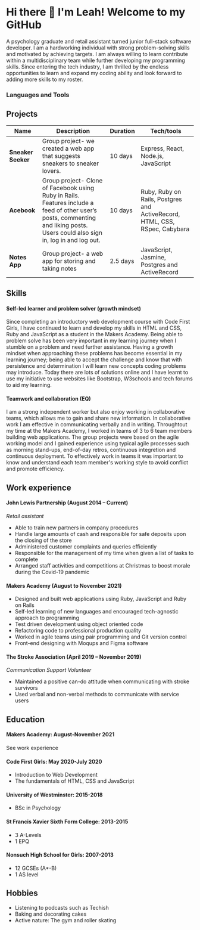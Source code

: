 # Hi there 👋 I'm Leah! Welcome to my GitHub
A psychology graduate and retail assistant turned junior full-stack software developer. I am a hardworking individual with strong problem-solving skills and motivated by achieving targets. I am always willing to learn contribute within a multidisciplinary team while further developing my programming skills. Since entering the tech industry, I am thrilled by the endless opportunities to learn and expand my coding ability and look forward to adding more skills to my roster.

### Languages and Tools
<!--![Top Langs](https://github-readme-stats.vercel.app/api/top-langs/?username=leahcolleen&theme=tokyonight)-->

## Projects
| Name                         | Description                                                                   | Duration           | Tech/tools        |
| ---------------------------- | ------------------------------------------------------------------------------| -------------------| ----------------- |
| **Sneaker Seeker**            |Group project- we created a web app that suggests sneakers to sneaker lovers. | 10 days| Express, React, Node.js, JavaScript|
| **Acebook** | Group project- Clone of Facebook using Ruby in Rails. Features include a feed of other user’s posts, commenting and liking posts. Users could also sign in, log in and log out. |       10 days   | Ruby, Ruby on Rails, Postgres and ActiveRecord, HTML, CSS, RSpec, Cabybara              |
| **Notes App**            |Group project- a web app for storing and taking notes | 2.5 days| JavaScript, Jasmine, Postgres and ActiveRecord|<!-- | **Chitter**            |Individual project- a web app similar to Twitter, users can view and post tweets | 1.5 days| Ruby, Postgres and ActiveRecord, HTML, CSS, RSpec, Cabybara| -->



## Skills

#### Self-led learner and problem solver (growth mindset)
Since completing an introductory web development course with Code First Girls, I have continued to learn and develop my skills in HTML and CSS, Ruby and JavaScript as a student in the Makers Academy. Being able to problem solve has been very important in my learning journey when I stumble on a problem and need further assistance. Having a growth mindset when approaching these problems has become essential in my learning journey; being able to accept the challenge and know that with persistence and determination I will learn new concepts coding problems may introduce. Today there are lots of solutions online and I have learnt to use my initiative to use websites like Bootstrap, W3schools and tech forums to aid my learning.

<!-- #### Time management and organisation
Developing my skills alone has meant I have to be strict with managing my time and prioritising tasks in my daily life. I have to make sure I set aside time to code alongside my part-time job. -->

#### Teamwork and collaboration (EQ)
I am a strong independent worker but also enjoy working in collaborative teams, which allows me to gain and share new information. In collaborative work I am effective in communicating verbally and in writing. Throughtout my time at the Makers Academy, I worked in teams of 3 to 6 team members building web applications. The group projects were based on the agile working model and I gained experience using typical agile processes such as morning stand-ups, end-of-day retros, continuous integretion and continuous deployment. To effectively work in teams it was important to know and understand each team member's working style to avoid conflict and promote efficiency.


## Work experience


#### John Lewis Partnership (August 2014 – Current)
*Retail assistant* 
 
*	Able to train new partners in company procedures 
*	Handle large amounts of cash and responsible for safe deposits upon the closing of the store
*	Administered customer complaints and queries efficiently
*	Responsible for the management of my time when given a list of tasks to complete
*	Arranged staff activities and competitions at Christmas to boost morale during the Covid-19 pandemic

#### Makers Academy (August to November 2021)

* Designed and built web applications using Ruby, JavaScript and Ruby on Rails
* Self-led learning of new languages and encouraged tech-agnostic approach to programming
* Test driven development using object oriented code
* Refactoring code to professional production quality
* Worked in agile teams using pair programming and Git version control
* Front-end designing with Moqups and Figma software

                                                                                                                  
#### The Stroke Association (April 2019 – November 2019)   
*Communication Support Volunteer* 
*	Maintained a positive can-do attitude when communicating with stroke survivors
* Used verbal and non-verbal methods to communicate with service users


## Education 
#### Makers Academy: August-November 2021
See work experience

#### Code First Girls: May 2020-July 2020
* Introduction to Web Development                                                                                                                                             
* The fundamentals of	HTML, CSS and JavaScript


#### University of Westminster: 2015-2018
* BSc in Psychology 

#### St Francis Xavier Sixth Form College: 2013-2015
* 3 A-Levels
*	1 EPQ

#### Nonsuch High School for Girls: 2007-2013
* 12 GCSEs (A*-B)
* 1 AS level

## Hobbies
* Listening to podcasts such as Techish
* Baking and decorating cakes
* Active nature: The gym and roller skating
 





